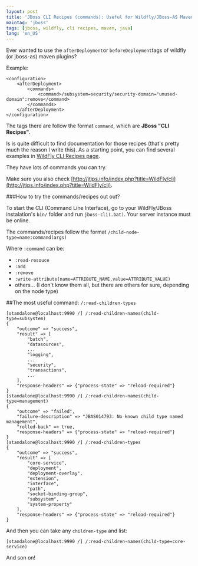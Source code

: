 ```yaml
---
layout: post
title: 'JBoss CLI Recipes (commands): Useful for Wildfly/JBoss-AS Maven Plugins'
maintag: 'jboss'
tags: [jboss, wildfly, cli recipes, maven, java]
lang: 'en_US'
---
```

Ever wanted to use the `afterDeployment`or `beforeDeployment`tags of wildfly (or jboss-as) maven plugins?

Example:

	<configuration>
		<afterDeployment>
			<commands>
				<command>/subsystem=security/security-domain="unused-domain":remove</command>
			</commands>
		</afterDeployment>
	</configuration>

The tags there are follow the format `command`, which are **JBoss "CLI Recipes"**.

Is is quite difficult to find documentation for those recipes (that's pretty much the reason I write this).  As a starting point, you can find several examples in [WildFly CLI Recipes page](https://docs.jboss.org/author/display/WFLY8/CLI+Recipes).

They have lots of commands you can try.

Make sure you also check [http://jtips.info/index.php?title=WildFly/cli](http://jtips.info/index.php?title=WildFly/cli).

###How to try the commands/recipes out out?

To start the CLI (Command Line Interface), go to your WildFly/JBoss instalation's `bin/` folder and run `jboss-cli(.bat)`. Your server instance must be online.

The commands/recipes follow the format `/child-node-type=name:command(args)`

Where `:command` can be:

- `:read-resouce`
- `:add`
- `:remove`
- `:write-attribute(name=ATTRIBUTE_NAME,value=ATTRIBUTE_VALUE)`
- others... (I don't know them all, but there are others for sure, depending on the node type)


##The most useful command: `/:read-children-types`

	[standalone@localhost:9990 /] /:read-children-names(child-type=subsystem)
	{
	    "outcome" => "success",
	    "result" => [
	        "batch",
	        "datasources",
	        ...
	        "logging",
	        ...
	        "security",
	        "transactions",
	        ...
	    ],
	    "response-headers" => {"process-state" => "reload-required"}
	}
	[standalone@localhost:9990 /] /:read-children-names(child-type=management)
	{
	    "outcome" => "failed",
	    "failure-description" => "JBAS014793: No known child type named management",
	    "rolled-back" => true,
	    "response-headers" => {"process-state" => "reload-required"}
	}
	[standalone@localhost:9990 /] /:read-children-types
	{
	    "outcome" => "success",
	    "result" => [
	        "core-service",
	        "deployment",
	        "deployment-overlay",
	        "extension",
	        "interface",
	        "path",
	        "socket-binding-group",
	        "subsystem",
	        "system-property"
	    ],
	    "response-headers" => {"process-state" => "reload-required"}
	}

And then you can take any `children-type` and list:

	[standalone@localhost:9990 /] /:read-children-names(child-type=core-service)

And son on!
